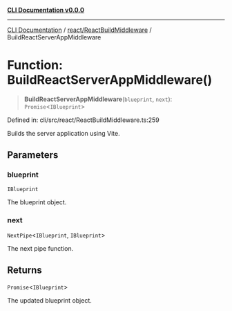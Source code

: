 [**CLI Documentation v0.0.0**](../../../README.md)

***

[CLI Documentation](../../../modules.md) / [react/ReactBuildMiddleware](../README.md) / BuildReactServerAppMiddleware

# Function: BuildReactServerAppMiddleware()

> **BuildReactServerAppMiddleware**(`blueprint`, `next`): `Promise`\<`IBlueprint`\>

Defined in: cli/src/react/ReactBuildMiddleware.ts:259

Builds the server application using Vite.

## Parameters

### blueprint

`IBlueprint`

The blueprint object.

### next

`NextPipe`\<`IBlueprint`, `IBlueprint`\>

The next pipe function.

## Returns

`Promise`\<`IBlueprint`\>

The updated blueprint object.
